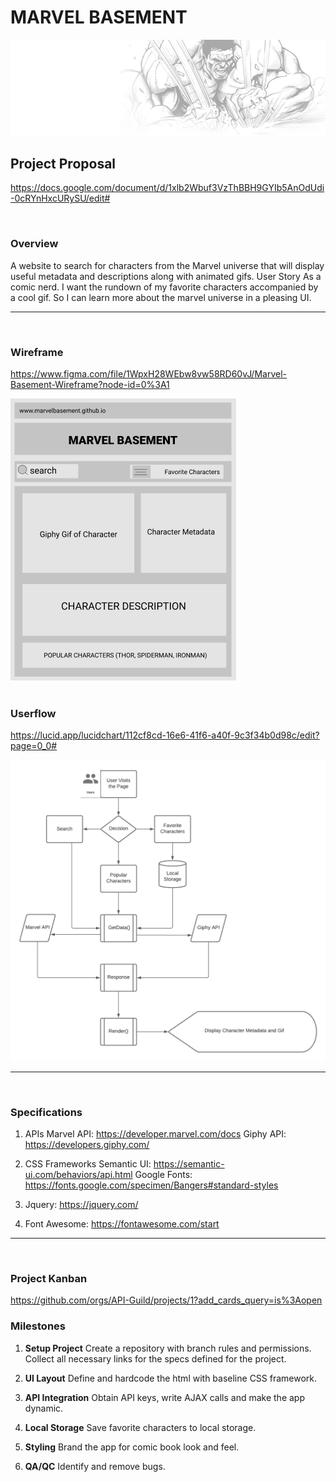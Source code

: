 # MARVEL BASEMENT

![Hulk](./assets/images/hulk.jpg)

## Project Proposal

https://docs.google.com/document/d/1xlb2Wbuf3VzThBBH9GYIb5AnOdUdi-0cRYnHxcURySU/edit#

<br>

### Overview
A website to search for characters from the Marvel universe that will display useful metadata and descriptions along with animated gifs.
User Story
As a comic nerd.
I want the rundown of my favorite characters accompanied by a cool gif.
So I can learn more about the marvel universe in a pleasing UI.

<hr>
<br>

### Wireframe

https://www.figma.com/file/1WpxH28WEbw8vw58RD60vJ/Marvel-Basement-Wireframe?node-id=0%3A1 

![Wireframe](./assets/images/marvel-basement-wireframe.png)
<br><br>

### Userflow

https://lucid.app/lucidchart/112cf8cd-16e6-41f6-a40f-9c3f34b0d98c/edit?page=0_0#

![Userflow](./assets/images/marvel-basement-userflow.png)

<hr>
<br>

### Specifications
1. APIs
Marvel API: https://developer.marvel.com/docs 
Giphy API: https://developers.giphy.com/  

2. CSS Frameworks
Semantic UI: https://semantic-ui.com/behaviors/api.html
Google Fonts: https://fonts.google.com/specimen/Bangers#standard-styles  

3. Jquery: https://jquery.com/ 

4. Font Awesome: https://fontawesome.com/start 

<hr>
<br>

### Project Kanban
https://github.com/orgs/API-Guild/projects/1?add_cards_query=is%3Aopen

### Milestones
1. **Setup Project**
Create a repository with branch rules and permissions. Collect all necessary links for the specs defined for the project.

2. **UI Layout**
Define and hardcode the html with baseline CSS framework.

3. **API Integration**
Obtain API keys, write AJAX calls and make the app dynamic.

4. **Local Storage**
Save favorite characters to local storage.

5. **Styling**
Brand the app for comic book look and feel.

6. **QA/QC**
Identify and remove bugs.


